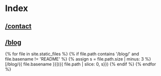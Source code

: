 # Index


## [/contact](/contact)
## [/blog](/blog)
{% for file in site.static_files %}
  {% if file.path contains '/blog/' and file.basename != 'README' %}
    {% assign s = file.path.size | minus: 3 %}
[/blog/{{ file.basename }}]({{ file.path | slice: 0, s}})
  {% endif %}
{% endfor %}
